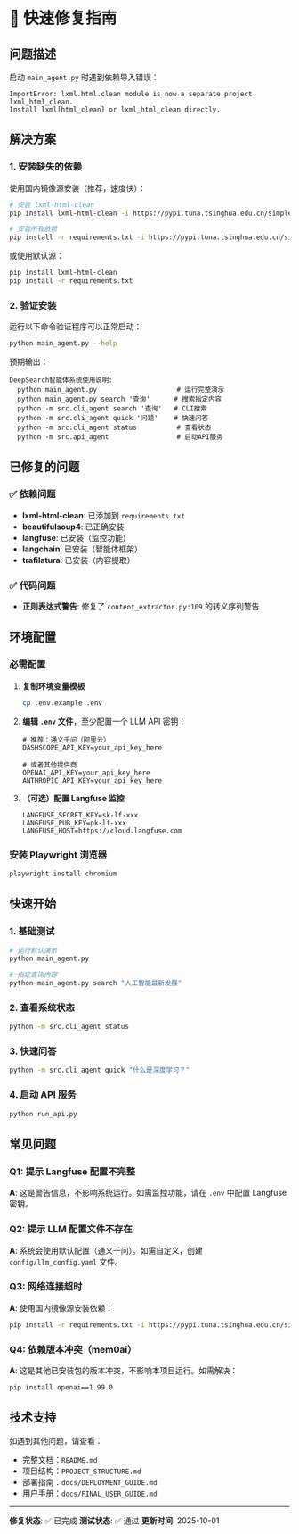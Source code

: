 # 🔧 快速修复指南

## 问题描述

启动 `main_agent.py` 时遇到依赖导入错误：

```
ImportError: lxml.html.clean module is now a separate project lxml_html_clean.
Install lxml[html_clean] or lxml_html_clean directly.
```

## 解决方案

### 1. 安装缺失的依赖

使用国内镜像源安装（推荐，速度快）：

```bash
# 安装 lxml-html-clean
pip install lxml-html-clean -i https://pypi.tuna.tsinghua.edu.cn/simple

# 安装所有依赖
pip install -r requirements.txt -i https://pypi.tuna.tsinghua.edu.cn/simple
```

或使用默认源：

```bash
pip install lxml-html-clean
pip install -r requirements.txt
```

### 2. 验证安装

运行以下命令验证程序可以正常启动：

```bash
python main_agent.py --help
```

预期输出：
```
DeepSearch智能体系统使用说明:
  python main_agent.py                    # 运行完整演示
  python main_agent.py search '查询'      # 搜索指定内容
  python -m src.cli_agent search '查询'   # CLI搜索
  python -m src.cli_agent quick '问题'    # 快速问答
  python -m src.cli_agent status          # 查看状态
  python -m src.api_agent                 # 启动API服务
```

## 已修复的问题

### ✅ 依赖问题
- **lxml-html-clean**: 已添加到 `requirements.txt`
- **beautifulsoup4**: 已正确安装
- **langfuse**: 已安装（监控功能）
- **langchain**: 已安装（智能体框架）
- **trafilatura**: 已安装（内容提取）

### ✅ 代码问题
- **正则表达式警告**: 修复了 `content_extractor.py:109` 的转义序列警告

## 环境配置

### 必需配置

1. **复制环境变量模板**
   ```bash
   cp .env.example .env
   ```

2. **编辑 `.env` 文件**，至少配置一个 LLM API 密钥：
   ```env
   # 推荐：通义千问（阿里云）
   DASHSCOPE_API_KEY=your_api_key_here

   # 或者其他提供商
   OPENAI_API_KEY=your_api_key_here
   ANTHROPIC_API_KEY=your_api_key_here
   ```

3. **（可选）配置 Langfuse 监控**
   ```env
   LANGFUSE_SECRET_KEY=sk-lf-xxx
   LANGFUSE_PUB_KEY=pk-lf-xxx
   LANGFUSE_HOST=https://cloud.langfuse.com
   ```

### 安装 Playwright 浏览器

```bash
playwright install chromium
```

## 快速开始

### 1. 基础测试

```bash
# 运行默认演示
python main_agent.py

# 指定查询内容
python main_agent.py search "人工智能最新发展"
```

### 2. 查看系统状态

```bash
python -m src.cli_agent status
```

### 3. 快速问答

```bash
python -m src.cli_agent quick "什么是深度学习？"
```

### 4. 启动 API 服务

```bash
python run_api.py
```

## 常见问题

### Q1: 提示 Langfuse 配置不完整

**A**: 这是警告信息，不影响系统运行。如需监控功能，请在 `.env` 中配置 Langfuse 密钥。

### Q2: 提示 LLM 配置文件不存在

**A**: 系统会使用默认配置（通义千问）。如需自定义，创建 `config/llm_config.yaml` 文件。

### Q3: 网络连接超时

**A**: 使用国内镜像源安装依赖：
```bash
pip install -r requirements.txt -i https://pypi.tuna.tsinghua.edu.cn/simple
```

### Q4: 依赖版本冲突（mem0ai）

**A**: 这是其他已安装包的版本冲突，不影响本项目运行。如需解决：
```bash
pip install openai==1.99.0
```

## 技术支持

如遇到其他问题，请查看：
- 完整文档：`README.md`
- 项目结构：`PROJECT_STRUCTURE.md`
- 部署指南：`docs/DEPLOYMENT_GUIDE.md`
- 用户手册：`docs/FINAL_USER_GUIDE.md`

---

**修复状态**: ✅ 已完成
**测试状态**: ✅ 通过
**更新时间**: 2025-10-01
